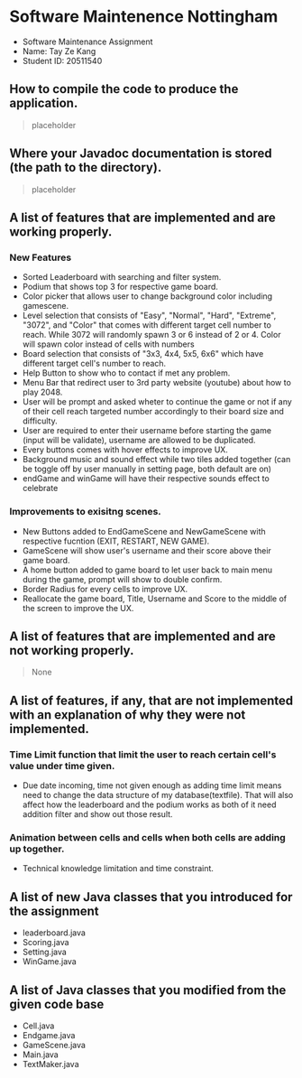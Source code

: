 # Software Maintenence Nottingham
<ul>
<li>Software Maintenance Assignment  </li>
<li>Name: Tay Ze Kang  </li>
<li>Student ID: 20511540  </li>
</ul>

## How to compile the code to produce the application.
> placeholder  


## Where your Javadoc documentation is stored (the path to the directory).
> placeholder  


## A list of features that are implemented and are working properly.
### New Features
<ul>
<li> Sorted Leaderboard with searching and filter system.  </li>
<li> Podium that shows top 3 for respective game board.  </li>
<li> Color picker that allows user to change background color including gamescene.  </li>
<li> Level selection that consists of "Easy", "Normal", "Hard", "Extreme", "3072", and "Color" that comes with different target cell number to reach. While 3072 will randomly spawn 3 or 6 instead of 2 or 4. Color will spawn color instead of cells with numbers</li>
<li> Board selection that consists of "3x3, 4x4, 5x5, 6x6" which have different target cell's number to reach.  </li>
<li> Help Button to show who to contact if met any problem.  </li>
<li> Menu Bar that redirect user to 3rd party website (youtube) about how to play 2048.  </li>
<li> User will be prompt and asked wheter to continue the game or not if any of their cell reach targeted number accordingly to their board size and difficulty.  </li>
<li> User are required to enter their username before starting the game (input will be validate), username are allowed to be duplicated.  </li>
<li> Every buttons comes with hover effects to improve UX.  </li>
<li> Background music and sound effect while two tiles added together (can be toggle off by user manually in setting page, both default are on)  </li>
<li> endGame and winGame will have their respective sounds effect to celebrate</li>
</ul>

### Improvements to exisitng scenes.
<ul>
<li> New Buttons added to EndGameScene and NewGameScene with respective fucntion (EXIT, RESTART, NEW GAME).  </li>
<li> GameScene will show user's username and their score above their game board.  </li>
<li> A home button added to game board to let user back to main menu during the game, prompt will show to double confirm.  </li>
<li> Border Radius for every cells to improve UX.  </li>
<li> Reallocate the game board, Title, Username and Score to the middle of the screen to improve the UX.  </li>
</ul>

## A list of features that are implemented and are not working properly.
> None  

## A list of features, if any, that are not implemented with an explanation of why they were not implemented.

### Time Limit function that limit the user to reach certain cell's value under time given.
<ul>
<li>Due date incoming, time not given enough as adding time limit means need to change the data structure of my database(textfile). That will also affect how the leaderboard and the podium works as both of it need addition filter and show out those result.  </li>
</ul>

### Animation between cells and cells when both cells are adding up together.
<ul>
<li> Technical knowledge limitation and time constraint.  </li>
</ul>

## A list of new Java classes that you introduced for the assignment
<ul>
<li> leaderboard.java  </li>
<li> Scoring.java  </li>
<li> Setting.java  </li>
<li> WinGame.java  </li>
</ul>

## A list of Java classes that you modified from the given code base
<ul>
<li> Cell.java  </li>
<li> Endgame.java  </li>
<li> GameScene.java  </li>
<li> Main.java  </li>
<li> TextMaker.java  </li>
</ul>